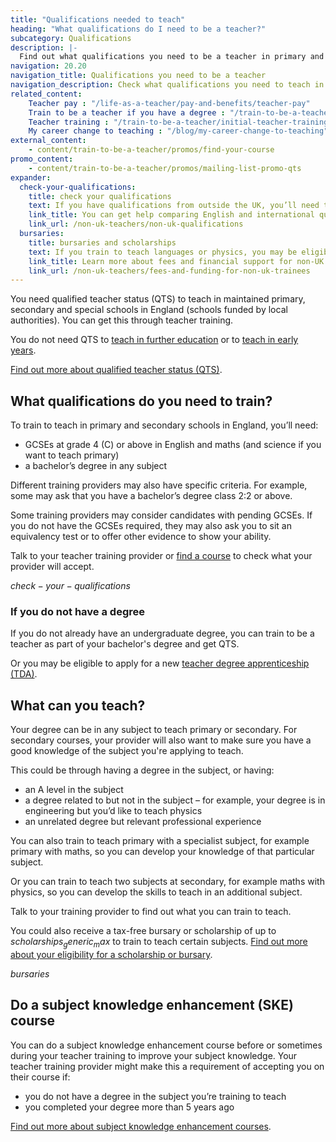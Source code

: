 ```yaml
---
title: "Qualifications needed to teach"
heading: "What qualifications do I need to be a teacher?"
subcategory: Qualifications
description: |-
  Find out what qualifications you need to be a teacher in primary and secondary schools in England and which subjects you can train to teach.
navigation: 20.20
navigation_title: Qualifications you need to be a teacher
navigation_description: Check what qualifications you need to teach in primary, secondary and special schools in England.
related_content:
    Teacher pay : "/life-as-a-teacher/pay-and-benefits/teacher-pay"
    Train to be a teacher if you have a degree : "/train-to-be-a-teacher/if-you-have-a-degree"
    Teacher training : "/train-to-be-a-teacher/initial-teacher-training"
    My career change to teaching : "/blog/my-career-change-to-teaching"
external_content:
    - content/train-to-be-a-teacher/promos/find-your-course
promo_content:
    - content/train-to-be-a-teacher/promos/mailing-list-promo-qts
expander:
  check-your-qualifications:
    title: check your qualifications
    text: If you have qualifications from outside the UK, you’ll need to show that they meet the standards set for teacher training in England.
    link_title: You can get help comparing English and international qualifications.
    link_url: /non-uk-teachers/non-uk-qualifications
  bursaries:
    title: bursaries and scholarships
    text: If you train to teach languages or physics, you may be eligible for a bursary or scholarship.
    link_title: Learn more about fees and financial support for non-UK trainee teachers.
    link_url: /non-uk-teachers/fees-and-funding-for-non-uk-trainees
---
```


You need qualified teacher status (QTS) to teach in maintained primary, secondary and special schools in England (schools funded by local authorities). You can get this through teacher training.

You do not need QTS to [teach in further education](/life-as-a-teacher/ages-and-specialisms/further-education-teacher) or to [teach in early years](/life-as-a-teacher/ages-and-specialisms/early-years-teacher).

[Find out more about qualified teacher status (QTS)](/train-to-be-a-teacher/what-is-qts).

## What qualifications do you need to train?

To train to teach in primary and secondary schools in England, you’ll need:

* GCSEs at grade 4 (C) or above in English and maths (and science if you want to teach primary)
* a bachelor’s degree in any subject

Different training providers may also have specific criteria. For example, some may ask that you have a bachelor’s degree class 2:2 or above.

Some training providers may consider candidates with pending GCSEs. If you do not have the GCSEs required, they may also ask you to sit an equivalency test or to offer other evidence to show your ability.

Talk to your teacher training provider or [find a course](https://find-teacher-training-courses.service.gov.uk/) to check what your provider will accept.

$check-your-qualifications$

### If you do not have a degree

If you do not already have an undergraduate degree, you can train to be a teacher as part of your bachelor's degree and get QTS.

Or you may be eligible to apply for a new [teacher degree apprenticeship (TDA)](/train-to-be-a-teacher/teacher-degree-apprenticeships).

## What can you teach?

Your degree can be in any subject to teach primary or secondary. For secondary courses, your provider will also want to make sure you have a good knowledge of the subject you're applying to teach.

This could be through having a degree in the subject, or having:

* an A level in the subject
* a degree related to but not in the subject – for example, your degree is in engineering but you’d like to teach physics
* an unrelated degree but relevant professional experience

You can also train to teach primary with a specialist subject, for example primary with maths, so you can develop your knowledge of that particular subject.

Or you can train to teach two subjects at secondary, for example maths with physics, so you can develop the skills to teach in an additional subject.

Talk to your training provider to find out what you can train to teach.

You could also receive a tax-free bursary or scholarship of up to $scholarships_generic_max$ to train to teach certain subjects. [Find out more about your eligibility for a scholarship or bursary](/funding-and-support/scholarships-and-bursaries).

$bursaries$

## Do a subject knowledge enhancement (SKE) course

You can do a subject knowledge enhancement course before or sometimes during your teacher training to improve your subject knowledge. Your teacher training provider might make this a requirement of accepting you on their course if:

* you do not have a degree in the subject you’re training to teach
* you completed your degree more than 5 years ago

[Find out more about subject knowledge enhancement courses](/how-to-apply-for-teacher-training/subject-knowledge-enhancement).
